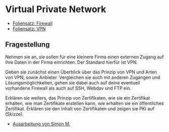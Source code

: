# Virtual Private Network

- [Foliensatz: Firewall](./Firewall.pdf)
- [Foliensatz: VPN](./VPN.pdf)

## Fragestellung

Nehmen sie an, sie sollen für eine kleinere Firma einen externen Zugang auf ihre Daten in der Firma einrichten. Der Standard hierfür ist VPN.

Geben sie zunächst einen Überblick über das Prinzip von VPN und Arten von VPN, sowie Anbieter. Vergleichen sie auch mit anderen Zugängen und Lösungsmöglichkeiten, gehen sie dabei auch auf deine eventuell vorhandene Firewall als auch auf SSH, Webdav und FTP ein.

Erklären sie weiters, das Prinzip von Zertifikaten, wie sie ein Zertifikat erhalten, wie man Zertifikate erstellen kann,
wie erhalten sie ein öffentliches Zertifikat. Erklären sie den Inhalt von Zertifikaten und zeigen sie PKI auf (Skizze).

- [Ausarbeitung von Simon M.](./VPN_Ausarbeitung_Modl.pdf)
